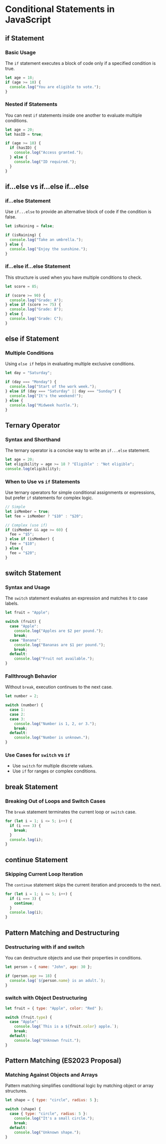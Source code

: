 # Conditional Statements in JavaScript

## if Statement

### Basic Usage

The `if` statement executes a block of code only if a specified condition is true.

```javascript
let age = 18;
if (age >= 18) {
  console.log("You are eligible to vote.");
}
```

### Nested if Statements

You can nest `if` statements inside one another to evaluate multiple conditions.

```javascript
let age = 20;
let hasID = true;

if (age >= 18) {
  if (hasID) {
    console.log("Access granted.");
  } else {
    console.log("ID required.");
  }
}
```

## if...else vs if...else if...else

### if...else Statement

Use `if...else` to provide an alternative block of code if the condition is false.

```javascript
let isRaining = false;

if (isRaining) {
  console.log("Take an umbrella.");
} else {
  console.log("Enjoy the sunshine.");
}
```

### if...else if...else Statement

This structure is used when you have multiple conditions to check.

```javascript
let score = 85;

if (score >= 90) {
  console.log("Grade: A");
} else if (score >= 75) {
  console.log("Grade: B");
} else {
  console.log("Grade: C");
}
```

## else if Statement

### Multiple Conditions

Using `else if` helps in evaluating multiple exclusive conditions.

```javascript
let day = "Saturday";

if (day === "Monday") {
  console.log("Start of the work week.");
} else if (day === "Saturday" || day === "Sunday") {
  console.log("It's the weekend!");
} else {
  console.log("Midweek hustle.");
}
```

## Ternary Operator

### Syntax and Shorthand

The ternary operator is a concise way to write an `if...else` statement.

```javascript
let age = 20;
let eligibility = age >= 18 ? "Eligible" : "Not eligible";
console.log(eligibility);
```

### When to Use vs `if` Statements

Use ternary operators for simple conditional assignments or expressions, but prefer `if` statements for complex logic.

```javascript
// Simple
let isMember = true;
let fee = isMember ? "$10" : "$20";

// Complex (use if)
if (isMember && age >= 60) {
  fee = "$5";
} else if (isMember) {
  fee = "$10";
} else {
  fee = "$20";
}
```

## switch Statement

### Syntax and Usage

The `switch` statement evaluates an expression and matches it to case labels.

```javascript
let fruit = "Apple";

switch (fruit) {
  case "Apple":
    console.log("Apples are $2 per pound.");
    break;
  case "Banana":
    console.log("Bananas are $1 per pound.");
    break;
  default:
    console.log("Fruit not available.");
}
```

### Fallthrough Behavior

Without `break`, execution continues to the next case.

```javascript
let number = 2;

switch (number) {
  case 1:
  case 2:
  case 3:
    console.log("Number is 1, 2, or 3.");
    break;
  default:
    console.log("Number is unknown.");
}
```

### Use Cases for `switch` vs `if`

- Use `switch` for multiple discrete values.
- Use `if` for ranges or complex conditions.

## break Statement

### Breaking Out of Loops and Switch Cases

The `break` statement terminates the current loop or `switch` case.

```javascript
for (let i = 1; i <= 5; i++) {
  if (i === 3) {
    break;
  }
  console.log(i);
}
```

## continue Statement

### Skipping Current Loop Iteration

The `continue` statement skips the current iteration and proceeds to the next.

```javascript
for (let i = 1; i <= 5; i++) {
  if (i === 3) {
    continue;
  }
  console.log(i);
}
```

## Pattern Matching and Destructuring

### Destructuring with if and switch

You can destructure objects and use their properties in conditions.

```javascript
let person = { name: "John", age: 30 };

if (person.age >= 18) {
  console.log(`${person.name} is an adult.`);
}
```

### switch with Object Destructuring

```javascript
let fruit = { type: "Apple", color: "Red" };

switch (fruit.type) {
  case "Apple":
    console.log(`This is a ${fruit.color} apple.`);
    break;
  default:
    console.log("Unknown fruit.");
}
```

## Pattern Matching (ES2023 Proposal)

### Matching Against Objects and Arrays

Pattern matching simplifies conditional logic by matching object or array structures.

```javascript
let shape = { type: "circle", radius: 5 };

switch (shape) {
  case { type: "circle", radius: 5 }:
    console.log("It's a small circle.");
    break;
  default:
    console.log("Unknown shape.");
}
```
